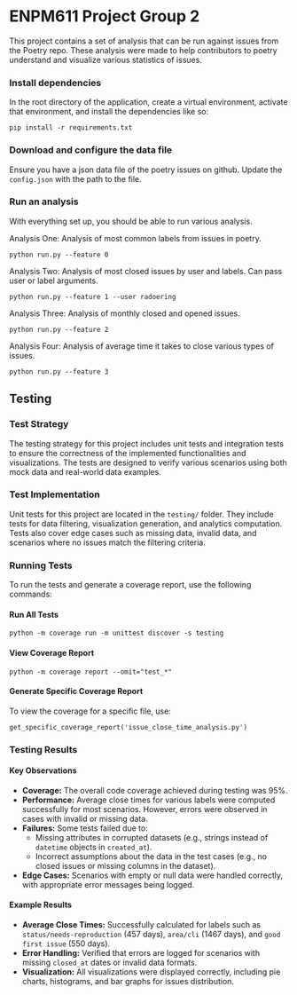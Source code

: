 # ENPM611 Project Group 2
This project contains a set of analysis that can be run against issues from the Poetry repo. These analysis were made to help contributors to poetry understand and visualize various statistics of issues.


### Install dependencies

In the root directory of the application, create a virtual environment, activate that environment, and install the dependencies like so:

```
pip install -r requirements.txt
```

### Download and configure the data file

Ensure you have a json data file of the poetry issues on github. Update the `config.json` with the path to the file.


### Run an analysis

With everything set up, you should be able to run various analysis.

Analysis One:
Analysis of most common labels from issues in poetry.
```
python run.py --feature 0
```

Analysis Two:
Analysis of most closed issues by user and labels. Can pass user or label arguments.
```
python run.py --feature 1 --user radoering
```
Analysis Three:
Analysis of monthly closed and opened issues.
```
python run.py --feature 2
```
Analysis Four:
Analysis of average time it takes to close various types of issues.
```
python run.py --feature 3
```

<h2>Testing</h2>

<h3>Test Strategy</h3>
<p>
  The testing strategy for this project includes unit tests and integration tests to ensure the correctness of the implemented functionalities and visualizations. The tests are designed to verify various scenarios using both mock data and real-world data examples.
</p>

<h3>Test Implementation</h3>
<p>
  Unit tests for this project are located in the <code>testing/</code> folder. They include tests for data filtering, visualization generation, and analytics computation. Tests also cover edge cases such as missing data, invalid data, and scenarios where no issues match the filtering criteria.
</p>

<h3>Running Tests</h3>
<p>To run the tests and generate a coverage report, use the following commands:</p>

<h4>Run All Tests</h4>
<pre>
<code>python -m coverage run -m unittest discover -s testing</code>
</pre>

<h4>View Coverage Report</h4>
<pre>
<code>python -m coverage report --omit="test_*"</code>
</pre>

<h4>Generate Specific Coverage Report</h4>
<p>To view the coverage for a specific file, use:</p>
<pre>
<code>get_specific_coverage_report('issue_close_time_analysis.py')</code>
</pre>

<h3>Testing Results</h3>

<h4>Key Observations</h4>
<ul>
  <li><strong>Coverage:</strong> The overall code coverage achieved during testing was 95%.</li>
  <li><strong>Performance:</strong> Average close times for various labels were computed successfully for most scenarios. However, errors were observed in cases with invalid or missing data.</li>
  <li><strong>Failures:</strong> Some tests failed due to:
    <ul>
      <li>Missing attributes in corrupted datasets (e.g., strings instead of <code>datetime</code> objects in <code>created_at</code>).</li>
      <li>Incorrect assumptions about the data in the test cases (e.g., no closed issues or missing columns in the dataset).</li>
    </ul>
  </li>
  <li><strong>Edge Cases:</strong> Scenarios with empty or null data were handled correctly, with appropriate error messages being logged.</li>
</ul>

<h4>Example Results</h4>
<ul>
  <li><strong>Average Close Times:</strong> Successfully calculated for labels such as <code>status/needs-reproduction</code> (457 days), <code>area/cli</code> (1467 days), and <code>good first issue</code> (550 days).</li>
  <li><strong>Error Handling:</strong> Verified that errors are logged for scenarios with missing <code>closed_at</code> dates or invalid data formats.</li>
  <li><strong>Visualization:</strong> All visualizations were displayed correctly, including pie charts, histograms, and bar graphs for issues distribution.</li>
</ul>
